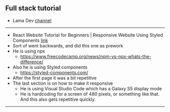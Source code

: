 ## Full stack tutorial

* Lama Dev [channel](https://www.youtube.com/channel/UCOxWrX5MIdXIeRNaXC3sqIg)
----
* React Website Tutorial for Beginners | Responsive Website Using Styled Components [link](https://www.youtube.com/watch?v=9_s_Essow6s)
* Sort of went backwards, and did this one as prework
* He is using npx 
  * https://www.freecodecamp.org/news/npm-vs-npx-whats-the-difference/
* Also he is using Styled components 
  * https://styled-components.com/
* After the first page it was a bit repetitive
* The last section is on how to make it responsive
  * He is using Visual Studio Code which has a Galaxy S5 display mode
  * He is hardcoding for a screen of 480 pixels, or something like that.  And this also gets repetitive quickly.
----
  